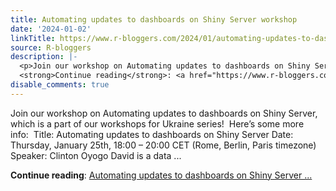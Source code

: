 ```yaml
---
title: Automating updates to dashboards on Shiny Server workshop
date: '2024-01-02'
linkTitle: https://www.r-bloggers.com/2024/01/automating-updates-to-dashboards-on-shiny-server-workshop/
source: R-bloggers
description: |-
  <p>Join our workshop on Automating updates to dashboards on Shiny Server, which is a part of our workshops for Ukraine series!  Here’s some more info:  Title: Automating updates to dashboards on Shiny Server Date: Thursday, January 25th, 18:00 – 20:00 CET (Rome, Berlin, Paris timezone) Speaker: Clinton Oyogo David is a data ...</p>
  <strong>Continue reading</strong>: <a href="https://www.r-bloggers.com/2024/01/automating-updates-to-dashboards-on-shiny-server-workshop/">Automating updates to dashboards on Shiny Server ...
disable_comments: true
---
```

<p>Join our workshop on Automating updates to dashboards on Shiny Server, which is a part of our workshops for Ukraine series!  Here’s some more info:  Title: Automating updates to dashboards on Shiny Server Date: Thursday, January 25th, 18:00 – 20:00 CET (Rome, Berlin, Paris timezone) Speaker: Clinton Oyogo David is a data ...</p>
<strong>Continue reading</strong>: <a href="https://www.r-bloggers.com/2024/01/automating-updates-to-dashboards-on-shiny-server-workshop/">Automating updates to dashboards on Shiny Server ...